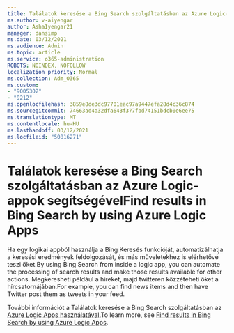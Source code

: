 ```yaml
---
title: Találatok keresése a Bing Search szolgáltatásban az Azure Logic-appok segítségével
ms.author: v-aiyengar
author: AshaIyengar21
manager: dansimp
ms.date: 03/12/2021
ms.audience: Admin
ms.topic: article
ms.service: o365-administration
ROBOTS: NOINDEX, NOFOLLOW
localization_priority: Normal
ms.collection: Adm_O365
ms.custom:
- "9005302"
- "9212"
ms.openlocfilehash: 3859e8de3dc97701eac97a9447efa28d4c36c874
ms.sourcegitcommit: 74663ad4a32dfa643f377fbd74151bdcb0e6ee75
ms.translationtype: MT
ms.contentlocale: hu-HU
ms.lasthandoff: 03/12/2021
ms.locfileid: "50816271"
---
```

# <a name="find-results-in-bing-search-by-using-azure-logic-apps"></a><span data-ttu-id="b4ad0-102">Találatok keresése a Bing Search szolgáltatásban az Azure Logic-appok segítségével</span><span class="sxs-lookup"><span data-stu-id="b4ad0-102">Find results in Bing Search by using Azure Logic Apps</span></span>

<span data-ttu-id="b4ad0-103">Ha egy logikai appból használja a Bing Keresés funkcióját, automatizálhatja a keresési eredmények feldolgozását, és más műveletekhez is elérhetővé teszi őket.</span><span class="sxs-lookup"><span data-stu-id="b4ad0-103">By using Bing Search from inside a logic app, you can automate the processing of search results and make those results available for other actions.</span></span> <span data-ttu-id="b4ad0-104">Megkeresheti például a híreket, majd twitteren közzéteheti őket a hírcsatornájában.</span><span class="sxs-lookup"><span data-stu-id="b4ad0-104">For example, you can find news items and then have Twitter post them as tweets in your feed.</span></span>

<span data-ttu-id="b4ad0-105">További információt a Találatok keresése a Bing Search szolgáltatásban az [Azure Logic Apps használatával.](https://go.microsoft.com/fwlink/?linkid=2151928)</span><span class="sxs-lookup"><span data-stu-id="b4ad0-105">To learn more, see [Find results in Bing Search by using Azure Logic Apps](https://go.microsoft.com/fwlink/?linkid=2151928).</span></span>
